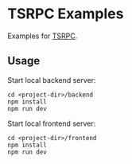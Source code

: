 # TSRPC Examples

Examples for [TSRPC](https://github.com/k8w/tsrpc).

## Usage

Start local backend server:
```
cd <project-dir>/backend
npm install
npm run dev
```

Start local frontend server:
```
cd <project-dir>/frontend
npm install
npm run dev
```